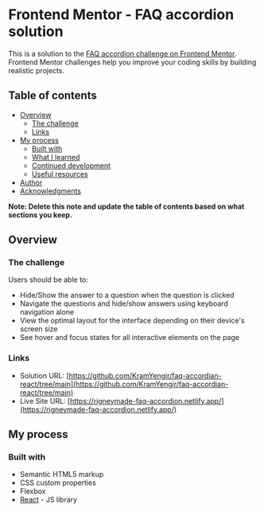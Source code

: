 # Frontend Mentor - FAQ accordion solution

This is a solution to the [FAQ accordion challenge on Frontend Mentor](https://www.frontendmentor.io/challenges/faq-accordion-wyfFdeBwBz). Frontend Mentor challenges help you improve your coding skills by building realistic projects. 

## Table of contents

- [Overview](#overview)
  - [The challenge](#the-challenge)
  - [Links](#links)
- [My process](#my-process)
  - [Built with](#built-with)
  - [What I learned](#what-i-learned)
  - [Continued development](#continued-development)
  - [Useful resources](#useful-resources)
- [Author](#author)
- [Acknowledgments](#acknowledgments)

**Note: Delete this note and update the table of contents based on what sections you keep.**

## Overview

### The challenge

Users should be able to:

- Hide/Show the answer to a question when the question is clicked
- Navigate the questions and hide/show answers using keyboard navigation alone
- View the optimal layout for the interface depending on their device's screen size
- See hover and focus states for all interactive elements on the page


### Links

- Solution URL: [https://github.com/KramYengir/faq-accordian-react/tree/main](https://github.com/KramYengir/faq-accordian-react/tree/main)
- Live Site URL: [https://rigneymade-faq-accordion.netlify.app/](https://rigneymade-faq-accordion.netlify.app/)

## My process

### Built with

- Semantic HTML5 markup
- CSS custom properties
- Flexbox
- [React](https://reactjs.org/) - JS library


